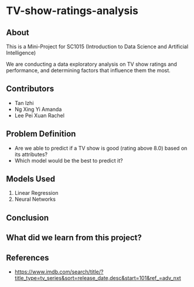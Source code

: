 # TV-show-ratings-analysis

## About

This is a Mini-Project for SC1015 (Introduction to Data Science and Artificial Intelligence)

We are conducting a data exploratory analysis on TV show ratings and performance, and determining factors that influence them the most.

  
## Contributors

- Tan Izhi
- Ng Xing Yi Amanda
- Lee Pei Xuan Rachel

## Problem Definition

- Are we able to predict if a TV show is good (rating above 8.0) based on its attributes?
- Which model would be the best to predict it?

## Models Used

1. Linear Regression
2. Neural Networks

## Conclusion


## What did we learn from this project?


## References

- <https://www.imdb.com/search/title/?title_type=tv_series&sort=release_date,desc&start=101&ref_=adv_nxt>
